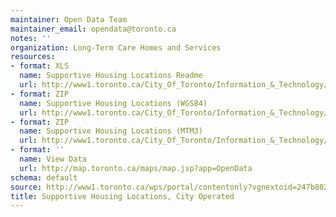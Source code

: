 ```yaml
---
maintainer: Open Data Team
maintainer_email: opendata@toronto.ca
notes: ''
organization: Long-Term Care Homes and Services
resources:
- format: XLS
  name: Supportive Housing Locations Readme
  url: http://www1.toronto.ca/City_Of_Toronto/Information_&_Technology/Open_Data/Data_Sets/Assets/Files/SupportiveHousingLocationsReadme.xls
- format: ZIP
  name: Supportive Housing Locations (WGS84)
  url: http://www1.toronto.ca/City_Of_Toronto/Information_&_Technology/Open_Data/Data_Sets/Assets/Files/supportiveHousingLocationsWGS84.zip
- format: ZIP
  name: Supportive Housing Locations (MTM3)
  url: http://www1.toronto.ca/City_Of_Toronto/Information_&_Technology/Open_Data/Data_Sets/Assets/Files/supportiveHousingLocationsMTM3.zip
- format: ''
  name: View Data
  url: http://map.toronto.ca/maps/map.jsp?app=OpenData
schema: default
source: http://www1.toronto.ca/wps/portal/contentonly?vgnextoid=247b80210db36310VgnVCM1000003dd60f89RCRD&vgnextchannel=1a66e03bb8d1e310VgnVCM10000071d60f89RCRD
title: Supportive Housing Locations, City Operated
---
```

